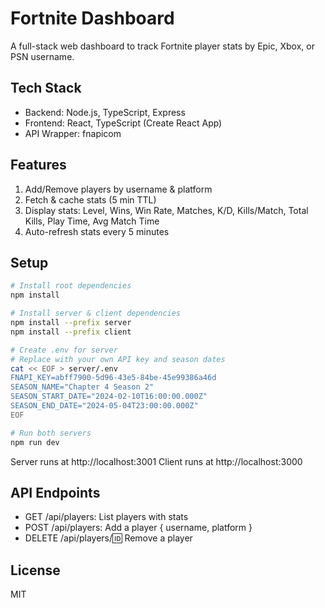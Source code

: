  # Fortnite Dashboard
 
 A full-stack web dashboard to track Fortnite player stats by Epic, Xbox, or PSN username.
 
 ## Tech Stack
 
 - Backend: Node.js, TypeScript, Express
 - Frontend: React, TypeScript (Create React App)
 - API Wrapper: fnapicom
 
 ## Features
 
 1. Add/Remove players by username & platform
 2. Fetch & cache stats (5 min TTL)
 3. Display stats: Level, Wins, Win Rate, Matches, K/D, Kills/Match, Total Kills, Play Time, Avg Match Time
 4. Auto-refresh stats every 5 minutes
 
 ## Setup
 
 ```bash
 # Install root dependencies
 npm install
 
 # Install server & client dependencies
 npm install --prefix server
 npm install --prefix client
 
 # Create .env for server
 # Replace with your own API key and season dates
 cat << EOF > server/.env
 FNAPI_KEY=abff7900-5d96-43e5-84be-45e99386a46d
 SEASON_NAME="Chapter 4 Season 2"
 SEASON_START_DATE="2024-02-10T16:00:00.000Z"
 SEASON_END_DATE="2024-05-04T23:00:00.000Z"
 EOF
 
 # Run both servers
 npm run dev
 ```
 
 Server runs at http://localhost:3001
 Client runs at http://localhost:3000
 
 ## API Endpoints
 
 - GET /api/players: List players with stats
 - POST /api/players: Add a player { username, platform }
 - DELETE /api/players/:id: Remove a player
 
 ## License
 
 MIT